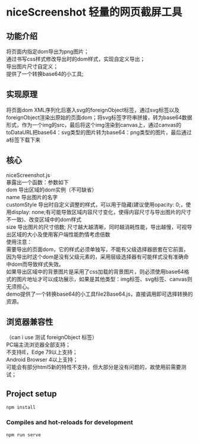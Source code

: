 # niceScreenshot 轻量的网页截屏工具

## 功能介绍
将页面内指定dom导出为png图片；  
通过书写css样式修改导出时的dom样式，实现自定义导出；  
导出图片尺寸自定义；  
提供了一个转换base64的小工具;  

## 实现原理
将页面dom XML序列化后塞入svg的foreignObject标签，通过svg标签以及foreignObject渲染出原始的页面dom；将svg标签字符串拼接，转为base64数据形式，作为一个img的src，最后将这个img渲染到canvas上，通过canvas的toDataURL把base64：svg类型的图片转为base64：png类型的图片，最后通过a标签下载下来  

## 核心
niceScreenshot.js  
暴露出一个函数：参数如下  
    dom     导出区域的dom实例（不可缺省）  
    name    导出图片的名字  
    customStyle 导出时自定义调整的样式，可以用于隐藏(建议使用opacity: 0;，使用display: none;有可能导致区域内容尺寸变化，使得内容尺寸与导出图片的尺寸不一致)、改变区域中的dom样式  
    size    导出图片的尺寸倍数; 尺寸越大越清晰，同时越消耗性能，导出越慢，可视导出区域的大小及使用客户端性能酌情考虑倍数  
使用注意：  
    需要导出的页面dom，它的样式必须单独写，不能有父级选择器嵌套在它前面，因为导出时这个dom是没有父级元素的，采用层级选择器有可能样式没有准确命中dom而导致样式失效。  
    如果导出区域中的背景图片是采用了css加载的背景图片，则必须使用base64格式的图片地址才可以成功展示，如果是其他类型：img标签、svg标签、canvas则无须担心。  
    demo提供了一个转换base64的小工具file2Base64.js，直接调用即可选择转换的资源。  

## 浏览器兼容性
（can i use 测试 foreignObject 标签）  
PC端主流浏览器全部支持；  
不支持IE，Edge 79以上支持；  
Android Browser 4以上支持；  
可能会有部分html5新的特性不支持，但大部分是没有问题的，故使用前需要测试；  

## Project setup
```
npm install
```

### Compiles and hot-reloads for development
```
npm run serve
```